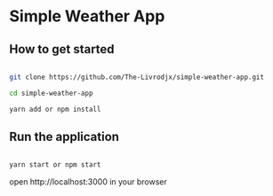 # Simple Weather App 

## How to get started

```bash

git clone https://github.com/The-Livrodjx/simple-weather-app.git

cd simple-weather-app

yarn add or npm install
```

## Run the application

```bash

yarn start or npm start

```

open http://localhost:3000 in your browser
